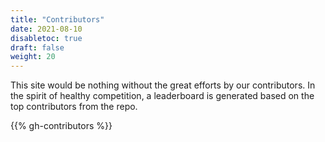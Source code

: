 ```yaml
---
title: "Contributors"
date: 2021-08-10
disabletoc: true
draft: false
weight: 20
---
```


This site would be nothing without the great efforts by our contributors. In the spirit of healthy competition, a leaderboard is generated based on the top contributors from the repo.

{{% gh-contributors %}}